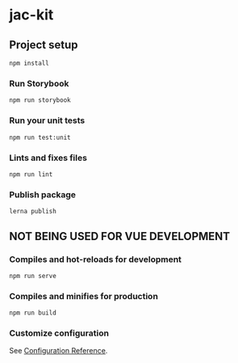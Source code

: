 # jac-kit

## Project setup
```
npm install
```

### Run Storybook
```
npm run storybook
```

### Run your unit tests
```
npm run test:unit
```

### Lints and fixes files
```
npm run lint
```

### Publish package
```
lerna publish
```



## NOT BEING USED FOR VUE DEVELOPMENT

### Compiles and hot-reloads for development
```
npm run serve
```

### Compiles and minifies for production
```
npm run build
```


### Customize configuration
See [Configuration Reference](https://cli.vuejs.org/config/).
